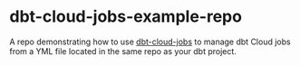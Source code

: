 # dbt-cloud-jobs-example-repo

A repo demonstrating how to use [dbt-cloud-jobs](https://github.com/pgoslatara/dbt-cloud-jobs) to manage dbt Cloud jobs from a YML file located in the same repo as your dbt project.
